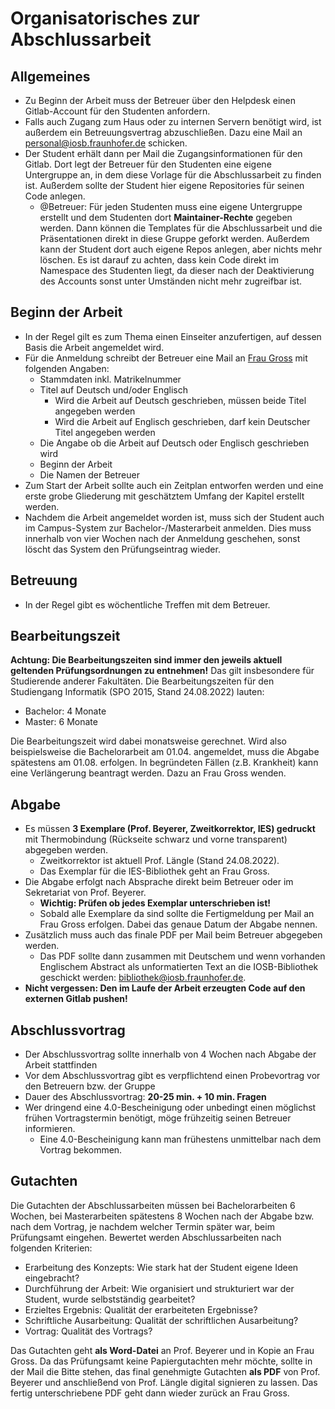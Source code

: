 # Organisatorisches zur Abschlussarbeit

## Allgemeines
* Zu Beginn der Arbeit muss der Betreuer über den Helpdesk einen Gitlab-Account für den Studenten anfordern.
* Falls auch Zugang zum Haus oder zu internen Servern benötigt wird, ist außerdem ein Betreuungsvertrag abzuschließen. Dazu eine Mail an [personal@iosb.fraunhofer.de](mailto:personal@iosb.fraunhofer.de) schicken.
* Der Student erhält dann per Mail die Zugangsinformationen für den Gitlab. Dort legt der Betreuer für den Studenten eine eigene Untergruppe an, in dem diese Vorlage für die Abschlussarbeit zu finden ist. Außerdem sollte der Student hier eigene Repositories für seinen Code anlegen.
  * @Betreuer: Für jeden Studenten muss eine eigene Untergruppe erstellt und dem Studenten dort **Maintainer-Rechte** gegeben werden. Dann können die Templates für die Abschlussarbeit und die Präsentationen direkt in diese Gruppe geforkt werden. Außerdem kann der Student dort auch eigene Repos anlegen, aber nichts mehr löschen. Es ist darauf zu achten, dass kein Code direkt im Namespace des Studenten liegt, da dieser nach der Deaktivierung des Accounts sonst unter Umständen nicht mehr zugreifbar ist.

## Beginn der Arbeit
* In der Regel gilt es zum Thema einen Einseiter anzufertigen, auf dessen Basis die Arbeit angemeldet wird.
* Für die Anmeldung schreibt der Betreuer eine Mail an [Frau Gross](mailto:gaby.gross@kit.edu) mit folgenden Angaben:
  * Stammdaten inkl. Matrikelnummer
  * Titel auf Deutsch und/oder Englisch
      * Wird die Arbeit auf Deutsch geschrieben, müssen beide Titel angegeben werden
      * Wird die Arbeit auf Englisch geschrieben, darf kein Deutscher Titel angegeben werden
  * Die Angabe ob die Arbeit auf Deutsch oder Englisch geschrieben wird
  * Beginn der Arbeit
  * Die Namen der Betreuer
* Zum Start der Arbeit sollte auch ein Zeitplan entworfen werden und eine erste grobe Gliederung mit geschätztem Umfang der Kapitel erstellt werden.
* Nachdem die Arbeit angemeldet worden ist, muss sich der Student auch im Campus-System zur Bachelor-/Masterarbeit anmelden. Dies muss innerhalb von vier Wochen nach der Anmeldung geschehen, sonst löscht das System den Prüfungseintrag wieder.

## Betreuung
* In der Regel gibt es wöchentliche Treffen mit dem Betreuer.

## Bearbeitungszeit
**Achtung: Die Bearbeitungszeiten sind immer den jeweils aktuell geltenden Prüfungsordnungen zu entnehmen!** Das gilt insbesondere für Studierende anderer Fakultäten. Die Bearbeitungszeiten für den Studiengang Informatik (SPO 2015, Stand 24.08.2022) lauten:
* Bachelor: 4 Monate
* Master: 6 Monate

Die Bearbeitungszeit wird dabei monatsweise gerechnet. Wird also beispielsweise die Bachelorarbeit am 01.04. angemeldet, muss die Abgabe spätestens am 01.08. erfolgen. In begründeten Fällen (z.B. Krankheit) kann eine Verlängerung beantragt werden. Dazu an Frau Gross wenden.

## Abgabe
* Es müssen **3 Exemplare (Prof. Beyerer, Zweitkorrektor, IES) gedruckt**  mit Thermobindung (Rückseite schwarz und vorne transparent) abgegeben werden.
  * Zweitkorrektor ist aktuell Prof. Längle (Stand 24.08.2022).
  * Das Exemplar für die IES-Bibliothek geht an Frau Gross.
* Die Abgabe erfolgt nach Absprache direkt beim Betreuer oder im Sekretariat von Prof. Beyerer.
  * **Wichtig: Prüfen ob jedes Exemplar unterschrieben ist!**
  * Sobald alle Exemplare da sind sollte die Fertigmeldung per Mail an Frau Gross erfolgen. Dabei das genaue Datum der Abgabe nennen.
* Zusätzlich muss auch das finale PDF per Mail beim Betreuer abgegeben werden.
  * Das PDF sollte dann zusammen mit Deutschem und wenn vorhanden Englischem Abstract als unformatierten Text an die IOSB-Bibliothek geschickt werden: [bibliothek@iosb.fraunhofer.de](mailto:bibliothek@iosb.fraunhofer.de).
* **Nicht vergessen: Den im Laufe der Arbeit erzeugten Code auf den externen Gitlab pushen!**

## Abschlussvortrag
* Der Abschlussvortrag sollte innerhalb von 4 Wochen nach Abgabe der Arbeit stattfinden
* Vor dem Abschlussvortrag gibt es verpflichtend einen Probevortrag vor den Betreuern bzw. der Gruppe
* Dauer des Abschlussvortrag: **20-25 min. + 10 min. Fragen**
* Wer dringend eine 4.0-Bescheinigung oder unbedingt einen möglichst frühen Vortragstermin benötigt, möge frühzeitig seinen Betreuer informieren.
  * Eine 4.0-Bescheinigung kann man frühestens unmittelbar nach dem Vortrag bekommen. 

## Gutachten
Die Gutachten der Abschlussarbeiten müssen bei Bachelorarbeiten 6 Wochen, bei Masterarbeiten spätestens 8 Wochen nach der Abgabe bzw. nach dem Vortrag, je nachdem welcher Termin später war, beim Prüfungsamt eingehen. Bewertet werden Abschlussarbeiten nach folgenden Kriterien:

* Erarbeitung des Konzepts: Wie stark hat der Student eigene Ideen eingebracht?
* Durchführung der Arbeit: Wie organisiert und strukturiert war der Student, wurde selbstständig gearbeitet?
* Erzieltes Ergebnis: Qualität der erarbeiteten Ergebnisse?
* Schriftliche Ausarbeitung: Qualität der schriftlichen Ausarbeitung?
* Vortrag: Qualität des Vortrags?

Das Gutachten geht **als Word-Datei** an Prof. Beyerer und in Kopie an Frau Gross. Da das Prüfungsamt keine Papiergutachten mehr möchte, sollte in der Mail die Bitte stehen, das final genehmigte Gutachten **als PDF**  von Prof. Beyerer und anschließend von Prof. Längle digital signieren zu lassen. Das fertig unterschriebene PDF geht dann wieder zurück an Frau Gross.